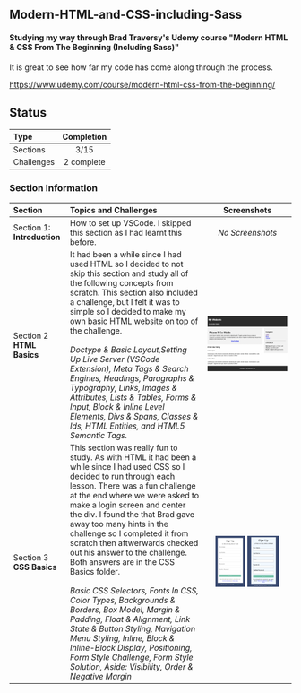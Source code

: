 ## Modern-HTML-and-CSS-including-Sass

#### Studying my way through Brad Traversy's Udemy course "Modern HTML &amp; CSS From The Beginning (Including Sass)" 

It is great to see how far my code has come along through the process.

https://www.udemy.com/course/modern-html-css-from-the-beginning/

## Status

| Type               | Completion |
| :----------------- | :--------: |
| Sections          |   3/15    |
| Challenges      |    2  complete  |

### Section Information

|Section|Topics and Challenges|Screenshots|
|:--|:--|:--:|
|Section 1: **Introduction**| How to set up VSCode. I skipped this section as I had learnt this before.|*No Screenshots*|
|Section 2 **HTML Basics**| It had been a while since I had used HTML so I decided to not skip this section and study all of the following concepts from scratch. This section also included a challenge, but I felt it was to simple so I decided to make my own basic HTML website on top of the challenge. <br> <br> *Doctype & Basic Layout,Setting Up Live Server (VSCode Extension), Meta Tags & Search Engines, Headings, Paragraphs & Typography, Links, Images & Attributes, Lists & Tables, Forms & Input, Block & Inline Level Elements, Divs & Spans, Classes & Ids, HTML Entities, and HTML5 Semantic Tags.* |<img src="https://github.com/thompson-dean/Modern-HTML-and-CSS-including-Sass-/blob/main/02_HTML_Basics/screenshots/screen01.png" width=100% height=100%> |
|Section 3 **CSS Basics**| This section was really fun to study. As with HTML it had been a while since I had used CSS so I decided to run through each lesson. There was a fun challenge at the end where we were asked to make a login screen and center the div. I found the that Brad gave away too many hints in the challenge so I completed it from scratch then aftwerwards checked out his answer to the challenge. Both answers are in the CSS Basics folder.<br> <br>*Basic CSS Selectors, Fonts In CSS, Color Types, Backgrounds & Borders, Box Model, Margin & Padding, Float & Alignment, Link State & Button Styling, Navigation Menu Styling, Inline, Block & Inline-Block Display, Positioning, Form Style Challenge, Form Style Solution, Aside: Visibility, Order & Negative Margin*| <img src="https://github.com/thompson-dean/Modern-HTML-and-CSS-including-Sass-/blob/main/03_CSS_Basics/screenshots/screen01.png" width=37% height=37%>  <img src="https://github.com/thompson-dean/Modern-HTML-and-CSS-including-Sass-/blob/main/03_CSS_Basics/screenshots/screen02.png" width=40% height=40%>|



